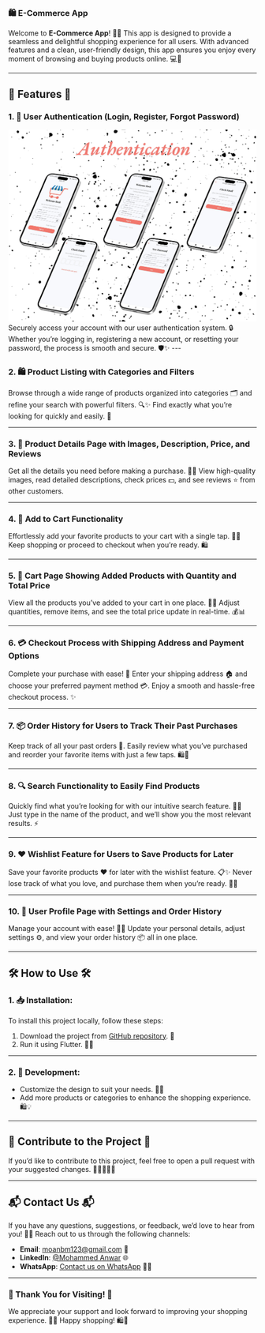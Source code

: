 ### **🛍️ E-Commerce App**

Welcome to **E-Commerce App**! 🛒✨ This app is designed to provide a seamless and delightful shopping experience for all users. With advanced features and a clean, user-friendly design, this app ensures you enjoy every moment of browsing and buying products online. 💻📱

---

## **🌟 Features 🌟**

### 1. **🔐 User Authentication (Login, Register, Forgot Password)**

<img src="assets/screenshots/Authentication.png" alt="Authentication" >
Securely access your account with our user authentication system. 🔒 Whether you’re logging in, registering a new account, or resetting your password, the process is smooth and secure. 🛡️✨
---

### 2. **🛍️ Product Listing with Categories and Filters**

Browse through a wide range of products organized into categories 🗂️ and refine your search with powerful filters. 🔍✨ Find exactly what you’re looking for quickly and easily. 🎯

---

### 3. **📖 Product Details Page with Images, Description, Price, and Reviews**

Get all the details you need before making a purchase. 📸📝 View high-quality images, read detailed descriptions, check prices 💵, and see reviews ⭐ from other customers.

---

### 4. **🛒 Add to Cart Functionality**

Effortlessly add your favorite products to your cart with a single tap. 🛒✨ Keep shopping or proceed to checkout when you’re ready. 🛍️

---

### 5. **🛒 Cart Page Showing Added Products with Quantity and Total Price**

View all the products you’ve added to your cart in one place. 🛒🧾 Adjust quantities, remove items, and see the total price update in real-time. 💰📊

---

### 6. **💳 Checkout Process with Shipping Address and Payment Options**

Complete your purchase with ease! 🚀 Enter your shipping address 🏠 and choose your preferred payment method 💳. Enjoy a smooth and hassle-free checkout process. ✨

---

### 7. **📦 Order History for Users to Track Their Past Purchases**

Keep track of all your past orders 📜. Easily review what you’ve purchased and reorder your favorite items with just a few taps. 🛍️🔄

---

### 8. **🔍 Search Functionality to Easily Find Products**

Quickly find what you’re looking for with our intuitive search feature. 🔎✨ Just type in the name of the product, and we’ll show you the most relevant results. ⚡

---

### 9. **❤️ Wishlist Feature for Users to Save Products for Later**

Save your favorite products ❤️ for later with the wishlist feature. 📋✨ Never lose track of what you love, and purchase them when you’re ready. 🛒💕

---

### 10. **👤 User Profile Page with Settings and Order History**

Manage your account with ease! 👤✨ Update your personal details, adjust settings ⚙️, and view your order history 📦 all in one place.

---

## **🛠️ How to Use 🛠️**

### 1. **📥 Installation:**

To install this project locally, follow these steps:

1. Download the project from [GitHub repository](https://github.com/YourUsername/ecommerce_app). 🔗
2. Run it using Flutter. 🚀✨

---

### 2. **🔧 Development:**

- Customize the design to suit your needs. 🎨✨
- Add more products or categories to enhance the shopping experience. 🛍️💡

---

## **🤝 Contribute to the Project 🤝**

If you’d like to contribute to this project, feel free to open a pull request with your suggested changes. 👩‍💻👨‍💻✨

---

## **📬 Contact Us 📬**

If you have any questions, suggestions, or feedback, we’d love to hear from you! 💌✨ Reach out to us through the following channels:

- **Email**: moanbm123@gmail.com 📧
- **LinkedIn**: [@Mohammed Anwar](https://www.linkedin.com/in/mohammad-anwar-bin-muslim-50102725b/) 🌐
- **WhatsApp**: [Contact us on WhatsApp](https://wa.me/+917411440342) 📱✨

---

### **🌟 Thank You for Visiting! 🌟**

We appreciate your support and look forward to improving your shopping experience. 💬✨ Happy shopping! 🛍️🎉

